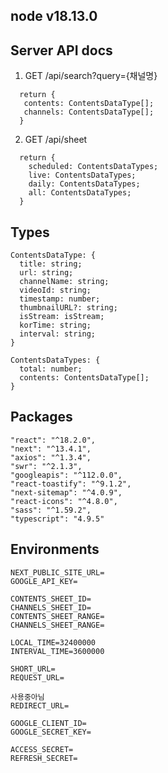 ## node v18.13.0

## Server API docs

1. GET /api/search?query={채널명}

```
  return {
   contents: ContentsDataType[];
   channels: ContentsDataType[];
  }
```

2. GET /api/sheet

```
  return {
    scheduled: ContentsDataTypes;
    live: ContentsDataTypes;
    daily: ContentsDataTypes;
    all: ContentsDataTypes;
  }
```

## Types

```
ContentsDataType: {
  title: string;
  url: string;
  channelName: string;
  videoId: string;
  timestamp: number;
  thumbnailURL?: string;
  isStream: isStream;
  korTime: string;
  interval: string;
}

ContentsDataTypes: {
  total: number;
  contents: ContentsDataType[];
}
```

## Packages

```
"react": "^18.2.0",
"next": "^13.4.1",
"axios": "^1.3.4",
"swr": "^2.1.3",
"googleapis": "^112.0.0",
"react-toastify": "^9.1.2",
"next-sitemap": "^4.0.9",
"react-icons": "^4.8.0",
"sass": "^1.59.2",
"typescript": "4.9.5"
```

## Environments

```
NEXT_PUBLIC_SITE_URL=
GOOGLE_API_KEY=

CONTENTS_SHEET_ID=
CHANNELS_SHEET_ID=
CONTENTS_SHEET_RANGE=
CHANNELS_SHEET_RANGE=

LOCAL_TIME=32400000
INTERVAL_TIME=3600000

SHORT_URL=
REQUEST_URL=

```

```
사용중아님
REDIRECT_URL=

GOOGLE_CLIENT_ID=
GOOGLE_SECRET_KEY=

ACCESS_SECRET=
REFRESH_SECRET=
```

